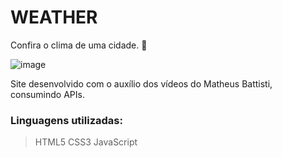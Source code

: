 # **WEATHER**
Confira o clima de uma cidade. :high_brightness:

![image](https://user-images.githubusercontent.com/111945115/210004506-4d6055e8-d55f-41b7-b627-b54728ebe98a.png)

Site desenvolvido com o auxílio dos vídeos do Matheus Battisti, consumindo APIs.

### Linguagens utilizadas:
> HTML5
> CSS3
> JavaScript

